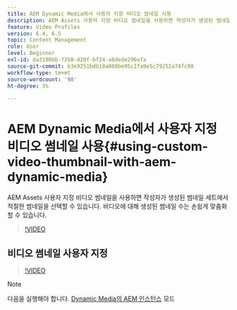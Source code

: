 ```yaml
---
title: AEM Dynamic Media에서 사용자 지정 비디오 썸네일 사용
description: AEM Assets 사용자 지정 비디오 썸네일을 사용하면 작성자가 생성된 썸네일 세트에서 적절한 썸네일을 선택할 수 있습니다. 비디오에 대해 생성된 썸네일 수는 손쉽게 맞춤화할 수 있습니다.
feature: Video Profiles
version: 6.4, 6.5
topic: Content Management
role: User
level: Beginner
exl-id: da3190bb-f350-420f-bf24-a6dede296efa
source-git-commit: b3e9251bdb18a008be95c1fa9e5c79252a74fc98
workflow-type: tm+mt
source-wordcount: '98'
ht-degree: 3%

---
```


# AEM Dynamic Media에서 사용자 지정 비디오 썸네일 사용{#using-custom-video-thumbnail-with-aem-dynamic-media}

AEM Assets 사용자 지정 비디오 썸네일을 사용하면 작성자가 생성된 썸네일 세트에서 적절한 썸네일을 선택할 수 있습니다. 비디오에 대해 생성된 썸네일 수는 손쉽게 맞춤화할 수 있습니다.

>[!VIDEO](https://video.tv.adobe.com/v/16467?quality=12&learn=on)

## 비디오 썸네일 사용자 지정

>[!VIDEO](https://video.tv.adobe.com/v/18867?quality=12&learn=on)

>[!NOTE]
>
>다음을 실행해야 합니다. [Dynamic Media의 AEM 인스턴스](https://experienceleague.adobe.com/docs/) 모드
